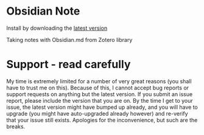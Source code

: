 Obsidian Note
=================

Install by downloading the [latest version](https://github.com/aidenlx/zotero-obsidian-note/releases/latest)

Taking notes with Obsidian.md from Zotero library

# Support - read carefully

My time is extremely limited for a number of very great reasons (you shall have to trust me on this). Because of this, I
cannot accept bug reports
or support requests on anything but the latest version. If you submit an issue report,
please include the version that you are on. By the time I get to your issue, the latest version might have bumped up
already, and you
will have to upgrade (you might have auto-upgraded already however) and re-verify that your issue still exists.
Apologies for the inconvenience, but such
are the breaks.

